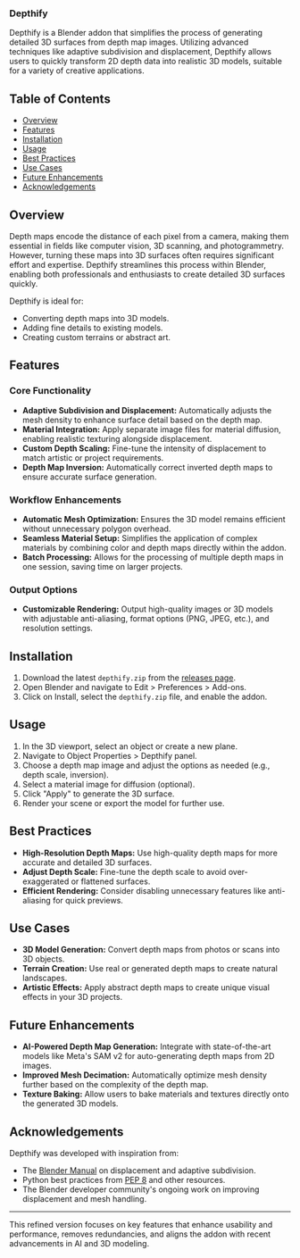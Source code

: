 ### Depthify

Depthify is a Blender addon that simplifies the process of generating detailed 3D surfaces from depth map images. Utilizing advanced techniques like adaptive subdivision and displacement, Depthify allows users to quickly transform 2D depth data into realistic 3D models, suitable for a variety of creative applications.

## Table of Contents

- [Overview](#overview)
- [Features](#features)
- [Installation](#installation)
- [Usage](#usage)
- [Best Practices](#best-practices)
- [Use Cases](#use-cases)
- [Future Enhancements](#future-enhancements)
- [Acknowledgements](#acknowledgements)

## Overview

Depth maps encode the distance of each pixel from a camera, making them essential in fields like computer vision, 3D scanning, and photogrammetry. However, turning these maps into 3D surfaces often requires significant effort and expertise. Depthify streamlines this process within Blender, enabling both professionals and enthusiasts to create detailed 3D surfaces quickly.

Depthify is ideal for:
- Converting depth maps into 3D models.
- Adding fine details to existing models.
- Creating custom terrains or abstract art.

## Features

### Core Functionality
- **Adaptive Subdivision and Displacement:** Automatically adjusts the mesh density to enhance surface detail based on the depth map.
- **Material Integration:** Apply separate image files for material diffusion, enabling realistic texturing alongside displacement.
- **Custom Depth Scaling:** Fine-tune the intensity of displacement to match artistic or project requirements.
- **Depth Map Inversion:** Automatically correct inverted depth maps to ensure accurate surface generation.

### Workflow Enhancements
- **Automatic Mesh Optimization:** Ensures the 3D model remains efficient without unnecessary polygon overhead.
- **Seamless Material Setup:** Simplifies the application of complex materials by combining color and depth maps directly within the addon.
- **Batch Processing:** Allows for the processing of multiple depth maps in one session, saving time on larger projects.

### Output Options
- **Customizable Rendering:** Output high-quality images or 3D models with adjustable anti-aliasing, format options (PNG, JPEG, etc.), and resolution settings.

## Installation

1. Download the latest `depthify.zip` from the [releases page](https://github.com/microsoft-bing-search-assistant/depthify/releases).
2. Open Blender and navigate to Edit > Preferences > Add-ons.
3. Click on Install, select the `depthify.zip` file, and enable the addon.

## Usage

1. In the 3D viewport, select an object or create a new plane.
2. Navigate to Object Properties > Depthify panel.
3. Choose a depth map image and adjust the options as needed (e.g., depth scale, inversion).
4. Select a material image for diffusion (optional).
5. Click "Apply" to generate the 3D surface.
6. Render your scene or export the model for further use.

## Best Practices

- **High-Resolution Depth Maps:** Use high-quality depth maps for more accurate and detailed 3D surfaces.
- **Adjust Depth Scale:** Fine-tune the depth scale to avoid over-exaggerated or flattened surfaces.
- **Efficient Rendering:** Consider disabling unnecessary features like anti-aliasing for quick previews.

## Use Cases

- **3D Model Generation:** Convert depth maps from photos or scans into 3D objects.
- **Terrain Creation:** Use real or generated depth maps to create natural landscapes.
- **Artistic Effects:** Apply abstract depth maps to create unique visual effects in your 3D projects.

## Future Enhancements

- **AI-Powered Depth Map Generation:** Integrate with state-of-the-art models like Meta's SAM v2 for auto-generating depth maps from 2D images.
- **Improved Mesh Decimation:** Automatically optimize mesh density further based on the complexity of the depth map.
- **Texture Baking:** Allow users to bake materials and textures directly onto the generated 3D models.

## Acknowledgements

Depthify was developed with inspiration from:
- The [Blender Manual](https://docs.blender.org/manual/en/latest/render/materials/components/displacement.html) on displacement and adaptive subdivision.
- Python best practices from [PEP 8](https://pep8.org/) and other resources.
- The Blender developer community's ongoing work on improving displacement and mesh handling.

---

This refined version focuses on key features that enhance usability and performance, removes redundancies, and aligns the addon with recent advancements in AI and 3D modeling.
